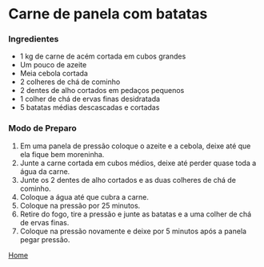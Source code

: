 # Carne de panela com batatas 

### Ingredientes

- 1 kg de carne de acém cortada em cubos grandes
- Um pouco de azeite
- Meia cebola cortada
- 2 colheres de chá de cominho
- 2 dentes de alho cortados em pedaços pequenos
- 1 colher de chá de ervas finas desidratada
- 5 batatas médias descascadas e cortadas

### Modo de Preparo

1. Em uma panela de pressão coloque o azeite e a cebola, deixe até que ela fique bem moreninha.
2. Junte a carne cortada em cubos médios, deixe até perder quase toda a água da carne.
3. Junte os 2 dentes de alho cortados e as duas colheres de chá de cominho.
4. Coloque a água até que cubra a carne.
5. Coloque na pressão por 25 minutos.
6. Retire do fogo, tire a pressão e junte as batatas e a uma colher de chá de ervas finas.
7. Coloque na pressão novamente e deixe por 5 minutos após a panela pegar pressão.

[Home](https://github.com/BrunoTuy/rango-bom/tree/main)
